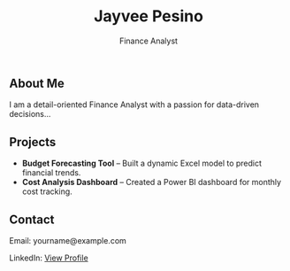 <!DOCTYPE html>
<html lang="en">
<head>
  <meta charset="UTF-8">
  <title>Jayvee Pesino - Portfolio</title>
  <link rel="stylesheet" href="style.css">
</head>
<body>
  <header>
    <h1>Jayvee Pesino</h1>
    <p>Finance Analyst</p>
  </header>

  <section>
    <h2>About Me</h2>
    <p>I am a detail-oriented Finance Analyst with a passion for data-driven decisions...</p>
  </section>

  <section>
    <h2>Projects</h2>
    <ul>
      <li><strong>Budget Forecasting Tool</strong> – Built a dynamic Excel model to predict financial trends.</li>
      <li><strong>Cost Analysis Dashboard</strong> – Created a Power BI dashboard for monthly cost tracking.</li>
    </ul>
  </section>

  <section>
    <h2>Contact</h2>
    <p>Email: yourname@example.com</p>
    <p>LinkedIn: <a href="https://www.linkedin.com/in/jayveepesino/">View Profile</a></p>
  </section>
</body>
</html>
